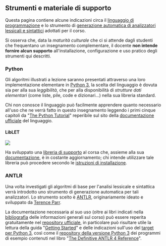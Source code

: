 ## Strumenti e materiale di supporto

Questa pagina contiene alcune indicazioni circa il [linguaggio di
programmazione](#python) e lo strumento di [generazione automatica di
analizzatori lessicali e sintattici](#antlr) adottati per il corso.

Si osserva che, data la *maturità culturale* che ci si attende dagli studenti
che frequentano un insegnamento complementare, il docente **non intende fornire
alcun supporto** all'installazione, configurazione e uso pratico degli strumenti
qui descritti.

### Python

Gli algoritmi illustrati a lezione saranno presentati attraverso una loro
implementazione elementare in [Python 3](https://www.python.org/), la scelta del
linguaggio è dovuta sia per alla sua *leggibilità*, che per alla disponibilità
di *strutture dati elementari* (come liste, pile, code e dizionari…) nella sua
libreria standard.

Chi non conosce il linguaggio può facilmente apprendere quanto necessario
all'uso che ne verrà fatto in questo insegnamento leggendo i primi cinque
capitoli da "[The Python Tutorial](https://docs.python.org/3/tutorial/index.html)" 
reperibile sul sito della [documentazione ufficiale](https://docs.python.org/3/) 
del linguaggio.

#### LibLET

<p><a href="https://mybinder.org/v2/gh/let-unimi/liblet/master?filepath=Playground.ipynb" rel="some text">
<img src="https://img.shields.io/badge/LibLET%40UniMI-Playground-blue.svg"/>
</a></p>

Ha sviluppato una [libreria di
supporto](https://pypi.org/project/liblet/) al corsa che, assieme alla sua 
[documentazione](https://liblet.readthedocs.io/), è in costante aggiornamento;
chi intende utilizzare tale libreria può procedere secondo le [istruzioni di
installazione](https://liblet.readthedocs.io/en/latest/installation.html).

### ANTLR

Una volta investigati gli algoritmi di base per l'analisi lessicale e sintattica
verrà introdotto uno strumento di generazione automatica per tali analizzatori.
Lo strumento scelto è [ANTLR](http://www.antlr.org/), originariamente ideato e
sviluppato da [Terence Parr](https://parrt.cs.usfca.edu/). 

La documentazione necessaria al suo uso (oltre ai libri indicati nella
[bibliografia](info#bibliografia) delle informazioni generali sul corso) può
essere reperita gratuitamente nel [repository
ufficiale](https://github.com/antlr/antlr4/blob/master/doc/index%2emd), in
particolare può risultare utile la lettura della guida "[Getting
Started](https://github.com/antlr/antlr4/blob/master/doc/getting-started%2emd)" e
delle indicazioni sull'uso del [target per Python
3](https://github.com/antlr/antlr4/blob/master/doc/python-target%2emd), così come
il [repository della versione Python
3](https://github.com/jszheng/py3antlr4book) dei programmi di esempio contenuti
nel libro "[The Definitive ANTLR 4
Reference](https://pragprog.com/book/tpantlr2/the-definitive-antlr-4-reference)".
